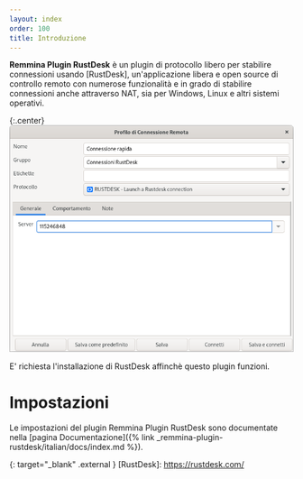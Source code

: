 ```yaml
---
layout: index
order: 100
title: Introduzione
---
```

**Remmina Plugin RustDesk** è un plugin di protocollo libero per stabilire
connessioni usando [RustDesk], un'applicazione libera e open source di controllo
remoto con numerose funzionalità e in grado di stabilire connessioni anche
attraverso NAT, sia per Windows, Linux e altri sistemi operativi.

{:.center}
![Impostazioni generali](/resources/remmina-plugin-rustdesk/archive/latest/italian/general.png)
          
E' richiesta l'installazione di RustDesk affinchè questo plugin funzioni.

# Impostazioni

Le impostazioni del plugin Remmina Plugin RustDesk sono documentate nella
[pagina Documentazione]({% link _remmina-plugin-rustdesk/italian/docs/index.md %}).

{: target="_blank" .external }
[RustDesk]: https://rustdesk.com/
